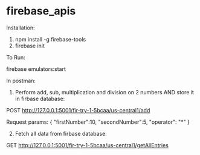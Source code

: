 # firebase_apis
Installation:

1. npm install -g firebase-tools
2. firebase init


To Run:

firebase emulators:start

In postman:

1) Perform add, sub, multiplication and division on 2 numbers AND store it in firbase database:

POST  http://127.0.0.1:5001/fir-try-1-5bcaa/us-central1/add

Request params:
{
    "firstNumber":10,
    "secondNumber":5,
    "operator": "*"
}

2) Fetch all data from firbase database:

GET http://127.0.0.1:5001/fir-try-1-5bcaa/us-central1/getAllEntries
